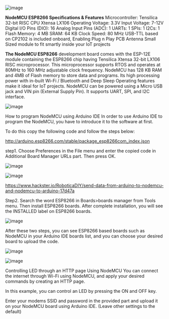 ![image](https://user-images.githubusercontent.com/83362170/164504682-7f9d74c3-e34f-4234-b525-a475ba933bf6.png)

**NodeMCU ESP8266 Specifications & Features**
Microcontroller: Tensilica 32-bit RISC CPU Xtensa LX106
Operating Voltage: 3.3V
Input Voltage: 7-12V
Digital I/O Pins (DIO): 16
Analog Input Pins (ADC): 1
UARTs: 1
SPIs: 1
I2Cs: 1
Flash Memory: 4 MB
SRAM: 64 KB
Clock Speed: 80 MHz
USB-TTL based on CP2102 is included onboard, Enabling Plug n Play
PCB Antenna
Small Sized module to fit smartly inside your IoT projects

**The NodeMCU ESP8266** development board comes with the ESP-12E module containing the ESP8266 chip having Tensilica Xtensa 32-bit LX106 RISC microprocessor. This microprocessor supports RTOS and operates at 80MHz to 160 MHz adjustable clock frequency. NodeMCU has 128 KB RAM and 4MB of Flash memory to store data and programs. Its high processing power with in-built Wi-Fi / Bluetooth and Deep Sleep Operating features make it ideal for IoT projects.
NodeMCU can be powered using a Micro USB jack and VIN pin (External Supply Pin). It supports UART, SPI, and I2C interface.

![image](https://user-images.githubusercontent.com/83362170/164504513-996cc388-125a-4085-b033-21c4e438ac69.png)

How to program NodeMCU using Arduino IDE
In order to use Arduino IDE to program the NodeMCU, you have to introduce it to the software at first.

To do this copy the following code and follow the steps below:

http://arduino.esp8266.com/stable/package_esp8266com_index.json

step1. Choose Preferences in the File menu and enter the copied code in Additional Board Manager URLs part. Then press OK.

![image](https://user-images.githubusercontent.com/83362170/164505423-c03a1cef-715e-4aaa-87a7-f79732114201.png)

![image](https://user-images.githubusercontent.com/83362170/164982212-bde7b003-bee6-484b-9cbc-98c7298ed657.png)

https://www.hackster.io/RoboticaDIY/send-data-from-arduino-to-nodemcu-and-nodemcu-to-arduino-17d47a



Step2. Search the word ESP8266 in Boards>boards manager from Tools menu. Then install ESP8266 boards. After complete installation, you will see the INSTALLED label on ESP8266 boards.

![image](https://user-images.githubusercontent.com/83362170/164505508-6d01dc29-b623-4d66-9486-e9ac397fa1e2.png)

After these two steps, you can see ESP8266 based boards such as NodeMCU in your Arduino IDE boards list, and you can choose your desired board to upload the code.

![image](https://user-images.githubusercontent.com/83362170/164505570-376e91f3-656d-44ad-ad43-583b675ec815.png)

![image](https://user-images.githubusercontent.com/83362170/164505596-3c97e477-12c6-413c-81a7-a69f3b963141.png)

Controlling LED through an HTTP page Using NodeMCU
You can connect the internet through Wi-Fi using NodeMCU, and apply your desired commands by creating an HTTP page.

In this example, you can control an LED by pressing the ON and OFF key.

Enter your modems SSID and password in the provided part and upload it on your NodeMCU board using Arduino IDE. (Leave other settings to the default)
